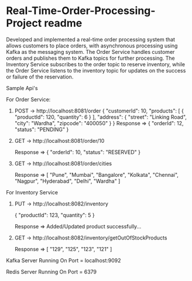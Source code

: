 # Real-Time-Order-Processing-Project readme

Developed and implemented a real-time order processing system that allows customers to place orders, with asynchronous processing using Kafka as the messaging system.
The Order Service handles customer orders and publishes them to Kafka topics for further processing. 
The Inventory Service subscribes to the order topic to reserve inventory, while the Order Service listens to the inventory topic for updates on the success or failure of the reservation.

Sample Api's

For Order Service:

1) POST -> http://localhost:8081/order
   {
		"customerId": 10,
		"products": [
		  {
			"productId": 120,
			"quantity": 6
		  }
		],
		"address": {
		  "street": "Linking Road",
		  "city": "Wardha",
		  "zipcode": "400050"
		}
    }
	Response =>
	{
		"orderId": 12,
		"status": "PENDING"
	}

2) GET -> http://localhost:8081/order/10

	Response =>
	{
		"orderId": 10,
		"status": "RESERVED"
	}
	
3) GET -> http://localhost:8081/order/cities

    Response => 
	[
		"Pune",
		"Mumbai",
		"Bangalore",
		"Kolkata",
		"Chennai",
		"Nagpur",
		"Hyderabad",
		"Delhi",
		"Wardha"
    ]	
	
	
For Inventory Service

1) PUT -> http://localhost:8082/inventory

	{
		"productId": 123,
		"quantity": 5
	}
	
    Response => Added/Updated product successfully...
			
2) GET -> http://localhost:8082/inventory/getOutOfStockProducts
	
	Response =>
	[
		"129",
		"125",
		"123",
		"121"
	]


Kafka Server Running On Port = localhost:9092

Redis Server Running On Port = 6379
